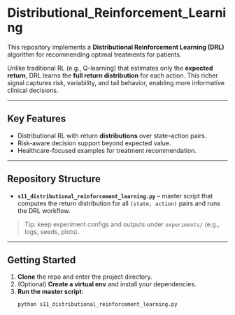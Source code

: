 # Distributional_Reinforcement_Learning

This repository implements a **Distributional Reinforcement Learning (DRL)** algorithm for
recommending optimal treatments for patients.

Unlike traditional RL (e.g., Q-learning) that estimates only the **expected return**, DRL
learns the **full return distribution** for each action. This richer signal captures
risk, variability, and tail behavior, enabling more informative clinical decisions.

---

## Key Features
- Distributional RL with return **distributions** over state–action pairs.
- Risk-aware decision support beyond expected value.
- Healthcare-focused examples for treatment recommendation.

---

## Repository Structure
- **`s11_distributional_reinforcement_learning.py`** – master script that computes the
  return distribution for all `(state, action)` pairs and runs the DRL workflow.

> Tip: keep experiment configs and outputs under `experiments/` (e.g., logs, seeds, plots).

---

## Getting Started
1. **Clone** the repo and enter the project directory.
2. (Optional) **Create a virtual env** and install your dependencies.
3. **Run the master script**:
   ```bash
   python s11_distributional_reinforcement_learning.py
